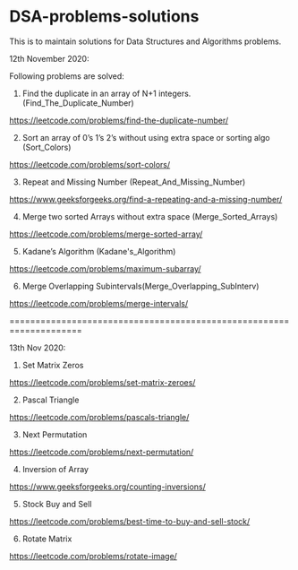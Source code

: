 # DSA-problems-solutions
This is to maintain solutions for Data Structures and Algorithms problems.

12th November 2020:

Following problems are solved:

1. Find the duplicate in an array of N+1 integers. (Find_The_Duplicate_Number)

https://leetcode.com/problems/find-the-duplicate-number/

2. Sort an array of 0’s 1’s 2’s without using extra space or sorting algo (Sort_Colors)

https://leetcode.com/problems/sort-colors/

3. Repeat and Missing Number (Repeat_And_Missing_Number)

https://www.geeksforgeeks.org/find-a-repeating-and-a-missing-number/

4. Merge two sorted Arrays without extra space (Merge_Sorted_Arrays)

https://leetcode.com/problems/merge-sorted-array/

5. Kadane’s Algorithm (Kadane's_Algorithm)

https://leetcode.com/problems/maximum-subarray/

6. Merge Overlapping Subintervals(Merge_Overlapping_SubInterv)

https://leetcode.com/problems/merge-intervals/

====================================================================

13th Nov 2020:

1. Set Matrix Zeros

https://leetcode.com/problems/set-matrix-zeroes/

2. Pascal Triangle

https://leetcode.com/problems/pascals-triangle/

3. Next Permutation

https://leetcode.com/problems/next-permutation/

4. Inversion of Array

https://www.geeksforgeeks.org/counting-inversions/

5.  Stock Buy and Sell

https://leetcode.com/problems/best-time-to-buy-and-sell-stock/

6. Rotate Matrix

https://leetcode.com/problems/rotate-image/


